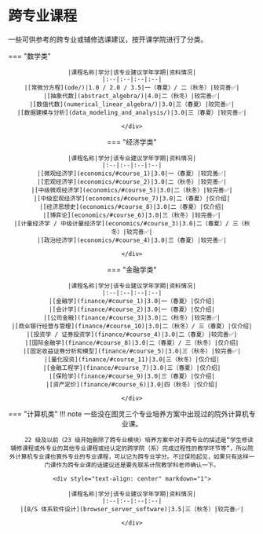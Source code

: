 # 跨专业课程

一些可供参考的跨专业或辅修选课建议，按开课学院进行了分类。

<style>
.md-typeset table:not([class]) th {
    min-width: 1em;
}
</style>

=== "数学类"
    <div style="text-align: center" markdown="1">

    |课程名称|学分|该专业建议学年学期|资料情况|
    |:--|:--|:--|:--|
    |[常微分方程](ode/)|1.0 / 2.0 / 3.5|一（春夏）/ 二（秋冬）|较完善✅|
    |[抽象代数](abstract_algebra/)|4.0|二（秋冬）|较完善✅|
    |[数值代数](numerical_linear_algebra/)|3.0|三（春夏）|较完善✅|
    |[数据建模与分析](data_modeling_and_analysis/)|3.0|三（春夏）|较完善✅|
    
    </div>

=== "经济学类"
    <div style="text-align: center" markdown="1">

    |课程名称|学分|该专业建议学年学期|资料情况|
    |:--|:--|:--|:--|
    |[微观经济学](economics/#course_1)|3.0|一（春夏）|较完善✅|
    |[宏观经济学](economics/#course_2)|3.0|二（秋冬）|较完善✅|
    |[中级微观经济学](economics/#course_5)|3.0|二（秋冬）|较完善✅|
    |[中级宏观经济学](economics/#course_7)|3.0|二（春夏）|仅介绍|
    |[经济思想史](economics/#course_8)|3.0|二（春夏）|仅介绍|
    |[博弈论](economics/#course_6)|3.0|三（秋冬）|较完善✅|
    |[计量经济学 / 中级计量经济学](economics/#course_3)|3.0|二（春夏）/ 三（秋冬）|较完善✅|
    |[政治经济学](economics/#course_4)|3.0|三（春夏）|较完善✅|

    </div>

=== "金融学类"
    <div style="text-align: center" markdown="1">

    |课程名称|学分|该专业建议学年学期|资料情况|
    |:--|:--|:--|:--|
    |[金融学](finance/#course_1)|3.0|一（春夏）|仅介绍|
    |[会计学](finance/#course_2)|3.0|一（春夏）|仅介绍|
    |[公司金融](finance/#course_3)|3.0|二（秋冬）|较完善✅|
    |[商业银行经营与管理](finance/#course_10)|3.0|二（秋冬）/ 三（春夏）|仅介绍|
    |[投资学 / 证券投资学](finance/#course_4)|3.0|二（春夏）|较完善✅|
    |[国际金融学](finance/#course_8)|3.0|二（春夏）/ 三（秋冬）|仅介绍|
    |[固定收益证券分析和模型](finance/#course_5)|3.0|三（秋冬）|较完善✅|
    |[量化投资](finance/#course_11)|3.0|三（秋冬）|仅介绍|
    |[金融工程学](finance/#course_7)|3.0|三（春夏）|仅介绍|
    |[保险学](finance/#course_9)|3.0|三（春夏）|仅介绍|
    |[资产定价](finance/#course_6)|3.0|四（秋冬）|仅介绍|

    </div>

=== "计算机类"
    !!! note
        一些没在图灵三个专业培养方案中出现过的院外计算机专业课。

        22 级及以前（23 级开始删除了跨专业模块）培养方案中对于跨专业的描述是“学生修读辅修课程或外专业的其他专业课程或经认定的跨学院（系）完成过程性的教学环节等“，所以院外计算机专业课也算外专业的专业课程，可以记为跨专业学分。不过保险起见，如果只有这样一门课作为跨专业课的话建议还是要先联系计院教学科老师确认一下。
    
    <div style="text-align: center" markdown="1">

    |课程名称|学分|该专业建议学年学期|资料情况|
    |:--|:--|:--|:--|
    |[B/S 体系软件设计](browser_server_software)|3.5|三（秋冬）|较完善✅|

    </div>
